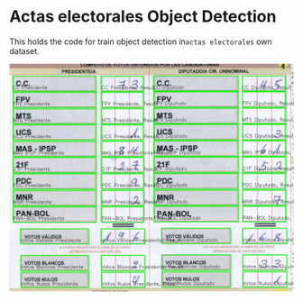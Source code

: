 # Actas electorales Object Detection

This holds the code for train object detection in`actas electorales` own dataset.

<div style="text-align:center"><img src ="https://github.com/stanlee321/actas-electorales-object-detection/blob/master/1da06fc2-f7de-11e9-b23f-c8ff28027534.jpg" /></div>

